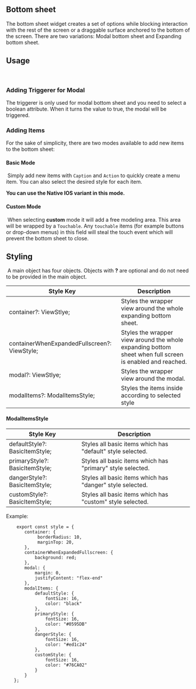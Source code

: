 ## Bottom sheet

The bottom sheet widget creates a set of options while blocking interaction with the rest of the screen or a draggable surface anchored to the bottom of the screen. There are two variations: Modal bottom sheet and Expanding bottom sheet.

## Usage

​

### Adding Triggerer for Modal

​The triggerer is only used for modal bottom sheet and you need to select a boolean attribute. When it turns the value to true, the modal will be triggered.
​

### Adding Items

For the sake of simplicity, there are two modes available to add new items to the bottom sheet:
​

#### Basic Mode

​
Simply add new items with `Caption` and `Action` to quickly create a menu item. You can also select the desired style for each item.

**You can use the Native IOS variant in this mode.**
​

#### Custom Mode

​
When selecting **custom** mode it will add a free modeling area. This area will be wrapped by a `Touchable`. Any `touchable` items (for example buttons or drop-down menus) in this field will steal the touch event which will prevent the bottom sheet to close.
​​

## Styling

​
A main object has four objects. Objects with **?** are optional and do not need to be provided in the main object.

| Style Key                                    | Description                                                                                               |
| -------------------------------------------- | --------------------------------------------------------------------------------------------------------- |
| container?: ViewStlye;                       | Styles the wrapper view around the whole expanding bottom sheet\.                                         |
| containerWhenExpandedFullscreen?: ViewStyle; | Styles the wrapper view around the whole expanding bottom sheet when full screen is enabled and reached\. |
| modal?: ViewStlye;                           | Styles the wrapper view around the modal\.                                                                |
| modalItems?: ModalItemsStyle;                | Styles the items inside according to selected style                                                       |

#### ModalItemsStyle

| Style Key                      | Description                                                 |
| ------------------------------ | ----------------------------------------------------------- |
| defaultStyle?: BasicItemStyle; | Styles all basic items which has "default" style selected\. |
| primaryStyle?: BasicItemStyle; | Styles all basic items which has "primary" style selected\. |
| dangerStyle?: BasicItemStyle;  | Styles all basic items which has "danger" style selected\.  |
| customStyle?: BasicItemStyle;  | Styles all basic items which has "custom" style selected\.  |

Example:

```
    export const style = {
       container: {
       		borderRadius: 10,
       		marginTop: 20,
       },
       containerWhenExpandedFullscreen: {
           background: red;
       },
       modal: {
           margin: 0,
           justifyContent: "flex-end"
       },
       modalItems: {
           defaultStyle: {
               fontSize: 16,
               color: "black"
           },
           primaryStyle: {
               fontSize: 16,
               color: "#0595DB"
           },
           dangerStyle: {
               fontSize: 16,
               color: "#ed1c24"
           },
           customStyle: {
               fontSize: 16,
               color: "#76CA02"
           }
       }
   };
```
